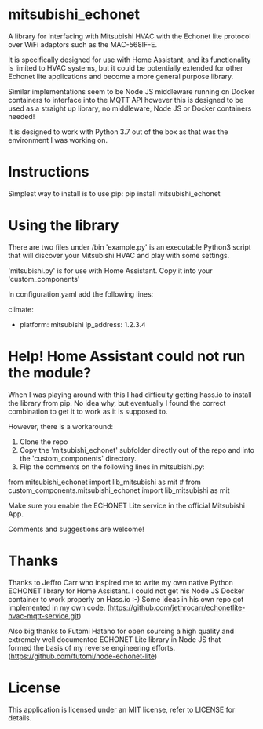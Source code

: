 # mitsubishi_echonet

A library for interfacing with Mitsubishi HVAC with the Echonet lite protocol
over WiFi adaptors such as the MAC-568IF-E.

It is specifically designed for use with Home Assistant, and its functionality
is limited to HVAC systems, but it could be potentially extended for other
Echonet lite applications and become a more general purpose library.

Similar implementations seem to be Node JS middleware running on Docker
containers to interface into the MQTT API however this is designed to be used
as a straight up library, no middleware, Node JS or Docker containers needed!

It is designed to work with Python 3.7 out of the box as
that was the environment I was working on.

# Instructions

Simplest way to install is to use pip:
pip install mitsubishi_echonet

# Using the library

There are two files under /bin
'example.py' is an executable Python3 script that will discover your
Mitsubishi HVAC and play with some settings.

'mitsubishi.py' is for use with Home Assistant.
Copy it into your 'custom_components'

In configuration.yaml add the following lines:

climate:
  - platform: mitsubishi
    ip_address: 1.2.3.4

# Help! Home Assistant could not run the module?

When I was playing around with this I had difficulty getting hass.io to install
the library from pip. No idea why, but eventually I found the correct
combination to get it to work as it is supposed to.

However, there is a workaround:

1. Clone the repo
2. Copy the 'mitsubishi_echonet' subfolder directly out of the repo and
into the 'custom_components' directory.
3. Flip the comments on the following lines in mitsubishi.py:

from mitsubishi_echonet import lib_mitsubishi as mit
&#35; from custom_components.mitsubishi_echonet import lib_mitsubishi as mit

Make sure you enable the ECHONET Lite service in the official Mitsubishi App.

Comments and suggestions are welcome!

# Thanks

Thanks to Jeffro Carr who inspired me to write my own native Python ECHONET
library for Home Assistant. I could not get his Node JS Docker container
to work properly on Hass.io :-)
Some ideas in his own repo got implemented in my own code.
(https://github.com/jethrocarr/echonetlite-hvac-mqtt-service.git)

Also big thanks to Futomi Hatano for open sourcing a high quality and
extremely well documented ECHONET Lite library in Node JS that  
formed the basis of my reverse engineering efforts.
(https://github.com/futomi/node-echonet-lite)

# License

This application is licensed under an MIT license, refer to LICENSE for details.
